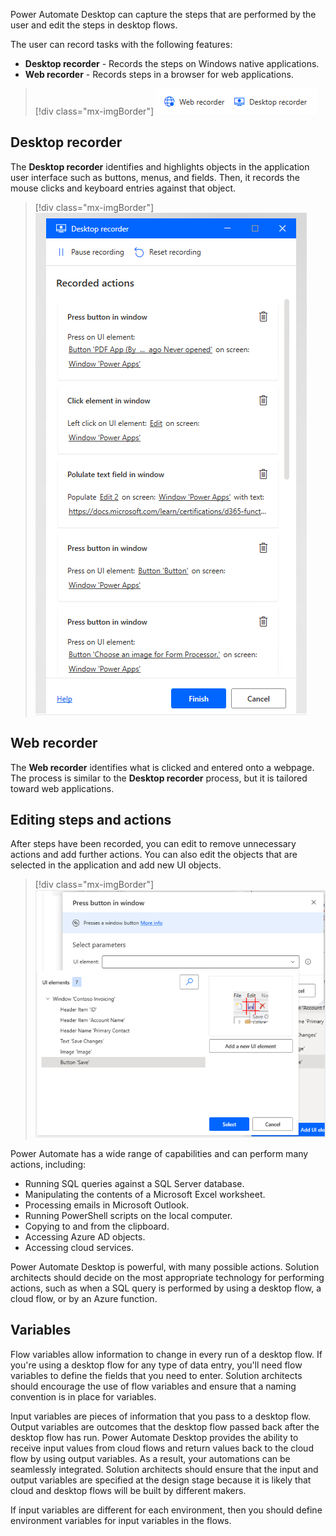 Power Automate Desktop can capture the steps that are performed by the user and edit the steps in desktop flows.

The user can record tasks with the following features:

- **Desktop recorder** - Records the steps on Windows native applications.
- **Web recorder** - Records steps in a browser for web applications.

> [!div class="mx-imgBorder"]
> [![Screenshot of the Power Automate Desktop recorder buttons.](../media/3-recorder-buttons.png)](../media/3-recorder-buttons.png#lightbox)

## Desktop recorder

The **Desktop recorder** identifies and highlights objects in the application user interface such as buttons, menus, and fields. Then, it records the mouse clicks and keyboard entries against that object.

> [!div class="mx-imgBorder"]
> [![Screenshot of steps captured by the Desktop recorder.](../media/3-recorded-tasks.png)](../media/3-recorded-tasks.png#lightbox)

## Web recorder

The **Web recorder** identifies what is clicked and entered onto a webpage. The process is similar to the **Desktop recorder** process, but it is tailored toward web applications.

## Editing steps and actions

After steps have been recorded, you can edit to remove unnecessary actions and add further actions. You can also edit the objects that are selected in the application and add new UI objects.

> [!div class="mx-imgBorder"]
> [![Screenshot of user interface actions in Power Automate Desktop.](../media/3-user-interface-actions.png)](../media/3-user-interface-actions.png#lightbox)

Power Automate has a wide range of capabilities and can perform many actions, including:

- Running SQL queries against a SQL Server database.
- Manipulating the contents of a Microsoft Excel worksheet.
- Processing emails in Microsoft Outlook.
- Running PowerShell scripts on the local computer.
- Copying to and from the clipboard.
- Accessing Azure AD objects.
- Accessing cloud services.

Power Automate Desktop is powerful, with many possible actions. Solution architects should decide on the most appropriate technology for performing actions, such as when a SQL query is performed by using a desktop flow, a cloud flow, or by an Azure function.

## Variables

Flow variables allow information to change in every run of a desktop flow. If you're using a desktop flow for any type of data entry, you'll need flow variables to define the fields that you need to enter. Solution architects should encourage the use of flow variables and ensure that a naming convention is in place for variables.

Input variables are pieces of information that you pass to a desktop flow. Output variables are outcomes that the desktop flow passed back after the desktop flow has run. Power Automate Desktop provides the ability to receive input values from cloud flows and return values back to the cloud flow by using output variables. As a result, your automations can be seamlessly integrated. Solution architects should ensure that the input and output variables are specified at the design stage because it is likely that cloud and desktop flows will be built by different makers.

If input variables are different for each environment, then you should define environment variables for input variables in the flows.
